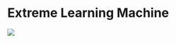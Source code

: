 # Extreme Learning Machine

[<img src="https://img.shields.io/badge/author-rlrocha-orange?style=flat-square"/>](https://github.com/rlrocha)
